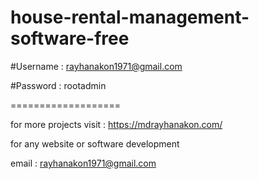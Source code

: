 # house-rental-management-software-free

#Username : rayhanakon1971@gmail.com


#Password : rootadmin


===================


for more projects visit : https://mdrayhanakon.com/


for any website or software development 


email : rayhanakon1971@gmail.com
